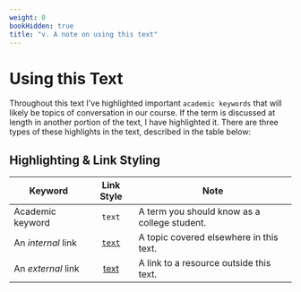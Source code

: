 ```yaml
---
weight: 0
bookHidden: true
title: "v. A note on using this text"
---
```


# Using this Text

Throughout this text I've highlighted important `academic keywords` that will likely be topics of conversation in our course. If the term is discussed at length in another portion of the text, I have highlighted it. There are three types of these highlights in the text, described in the table below:

## Highlighting & Link Styling

| Keyword   |      Link Style | Note    
|----------|:-------------:|---------|
| Academic keyword |  `text` | A term you should know as a college student.
| An *internal* link | [`text`]() | A topic covered elsewhere in this text.
| An *external* link |  [text](https://www.youtube.com/watch?v=oHg5SJYRHA0) | A link to a resource outside this text.








